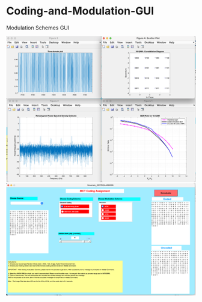 # Coding-and-Modulation-GUI
Modulation Schemes GUI

<img src = "images/1.png">
<img src = "images/2.png">

